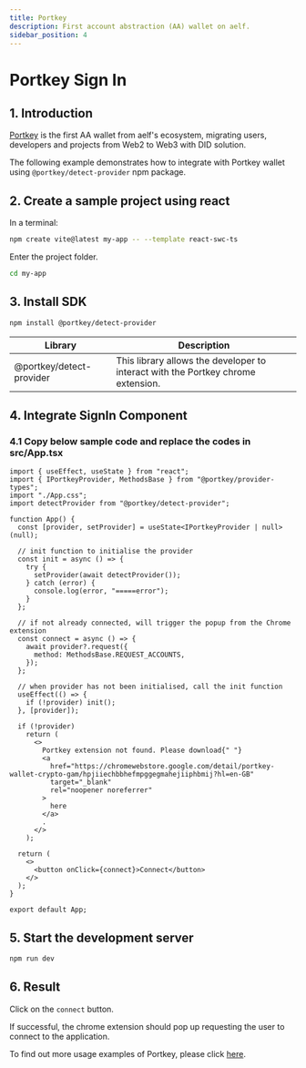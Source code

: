 ```yaml
---
title: Portkey
description: First account abstraction (AA) wallet on aelf.
sidebar_position: 4
---
```


# Portkey Sign In

## 1. Introduction

[Portkey](https://portkey.finance/) is the first AA wallet from aelf's ecosystem, migrating users, developers and projects from Web2 to Web3 with DID solution.

The following example demonstrates how to integrate with Portkey wallet using `@portkey/detect-provider` npm package.

## 2. Create a sample project using react

In a terminal:

```bash copy
npm create vite@latest my-app -- --template react-swc-ts
```

Enter the project folder.

```bash copy
cd my-app
```

## 3. Install SDK

```bash copy
npm install @portkey/detect-provider
```

| Library                  | Description                                                                      |
| ------------------------ | -------------------------------------------------------------------------------- |
| @portkey/detect-provider | This library allows the developer to interact with the Portkey chrome extension. |

## 4. Integrate SignIn Component

### 4.1 Copy below sample code and replace the codes in src/App.tsx

```tsx title="src/App.tsx" showLineNumbers
import { useEffect, useState } from "react";
import { IPortkeyProvider, MethodsBase } from "@portkey/provider-types";
import "./App.css";
import detectProvider from "@portkey/detect-provider";

function App() {
  const [provider, setProvider] = useState<IPortkeyProvider | null>(null);

  // init function to initialise the provider
  const init = async () => {
    try {
      setProvider(await detectProvider());
    } catch (error) {
      console.log(error, "=====error");
    }
  };

  // if not already connected, will trigger the popup from the Chrome extension
  const connect = async () => {
    await provider?.request({
      method: MethodsBase.REQUEST_ACCOUNTS,
    });
  };

  // when provider has not been initialised, call the init function
  useEffect(() => {
    if (!provider) init();
  }, [provider]);

  if (!provider)
    return (
      <>
        Portkey extension not found. Please download{" "}
        <a
          href="https://chromewebstore.google.com/detail/portkey-wallet-crypto-gam/hpjiiechbbhefmpggegmahejiiphbmij?hl=en-GB"
          target="_blank"
          rel="noopener noreferrer"
        >
          here
        </a>
        .
      </>
    );

  return (
    <>
      <button onClick={connect}>Connect</button>
    </>
  );
}

export default App;
```

## 5. Start the development server

```bash
npm run dev
```

## 6. Result

Click on the `connect` button.

If successful, the chrome extension should pop up requesting the user to connect to the application.

To find out more usage examples of Portkey, please click [here](https://doc.portkey.finance/).
